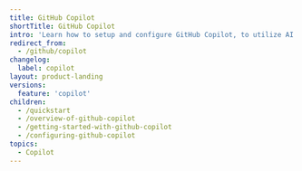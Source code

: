 ```yaml
---
title: GitHub Copilot
shortTitle: GitHub Copilot
intro: 'Learn how to setup and configure GitHub Copilot, to utilize AI pair programming and get autocomplete-style suggestions as you write code.'
redirect_from:
  - /github/copilot
changelog:
  label: copilot
layout: product-landing
versions:
  feature: 'copilot'
children:
  - /quickstart
  - /overview-of-github-copilot
  - /getting-started-with-github-copilot
  - /configuring-github-copilot
topics: 
  - Copilot
---
```


